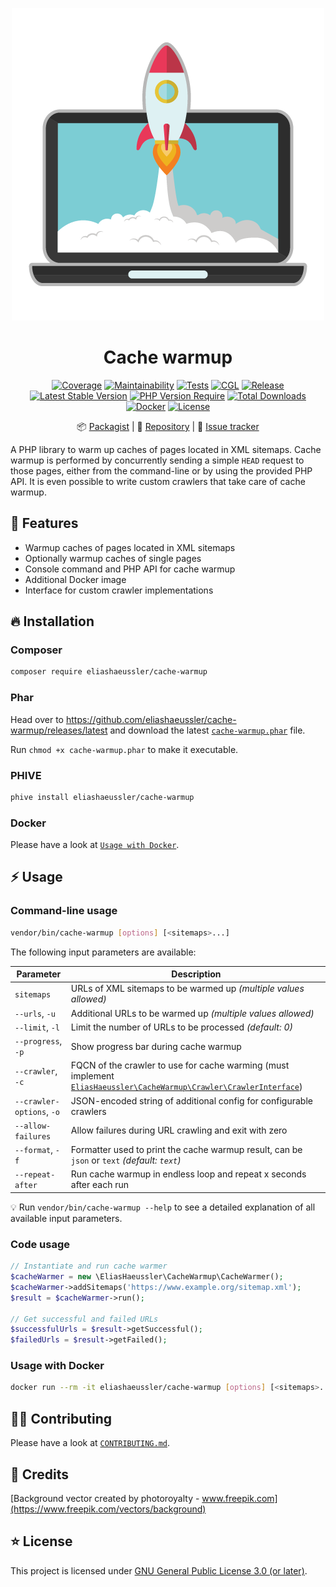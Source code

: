 <div align="center">

![Logo](docs/logo.png)

# Cache warmup

[![Coverage](https://codecov.io/gh/eliashaeussler/cache-warmup/branch/main/graph/badge.svg?token=SAYQJPAHYS)](https://codecov.io/gh/eliashaeussler/cache-warmup)
[![Maintainability](https://api.codeclimate.com/v1/badges/20217c57aa1fc511f8bc/maintainability)](https://codeclimate.com/github/eliashaeussler/cache-warmup/maintainability)
[![Tests](https://github.com/eliashaeussler/cache-warmup/actions/workflows/tests.yaml/badge.svg)](https://github.com/eliashaeussler/cache-warmup/actions/workflows/tests.yaml)
[![CGL](https://github.com/eliashaeussler/cache-warmup/actions/workflows/cgl.yaml/badge.svg)](https://github.com/eliashaeussler/cache-warmup/actions/workflows/cgl.yaml)
[![Release](https://github.com/eliashaeussler/cache-warmup/actions/workflows/release.yaml/badge.svg)](https://github.com/eliashaeussler/cache-warmup/actions/workflows/release.yaml)
[![Latest Stable Version](http://poser.pugx.org/eliashaeussler/cache-warmup/v)](https://packagist.org/packages/eliashaeussler/cache-warmup)
[![PHP Version Require](http://poser.pugx.org/eliashaeussler/cache-warmup/require/php)](https://packagist.org/packages/eliashaeussler/cache-warmup)
[![Total Downloads](http://poser.pugx.org/eliashaeussler/cache-warmup/downloads)](https://packagist.org/packages/eliashaeussler/cache-warmup)
[![Docker](https://img.shields.io/docker/v/eliashaeussler/cache-warmup?label=docker&sort=semver)](https://hub.docker.com/r/eliashaeussler/cache-warmup)
[![License](http://poser.pugx.org/eliashaeussler/cache-warmup/license)](LICENSE)

📦&nbsp;[Packagist](https://packagist.org/packages/eliashaeussler/cache-warmup) |
💾&nbsp;[Repository](https://github.com/eliashaeussler/cache-warmup) |
🐛&nbsp;[Issue tracker](https://github.com/eliashaeussler/cache-warmup/issues)

</div>

A PHP library to warm up caches of pages located in XML sitemaps. Cache warmup
is performed by concurrently sending a simple `HEAD` request to those pages,
either from the command-line or by using the provided PHP API. It is even
possible to write custom crawlers that take care of cache warmup.

## 🚀 Features

* Warmup caches of pages located in XML sitemaps
* Optionally warmup caches of single pages
* Console command and PHP API for cache warmup
* Additional Docker image
* Interface for custom crawler implementations

## 🔥 Installation

### Composer

```bash
composer require eliashaeussler/cache-warmup
```

### Phar

Head over to <https://github.com/eliashaeussler/cache-warmup/releases/latest> and
download the latest [`cache-warmup.phar`](https://github.com/eliashaeussler/cache-warmup/releases/latest/download/cache-warmup.phar) file.

Run `chmod +x cache-warmup.phar` to make it executable.

### PHIVE

```bash
phive install eliashaeussler/cache-warmup
```

### Docker

Please have a look at [`Usage with Docker`](#usage-with-docker).

## ⚡ Usage

### Command-line usage

```bash
vendor/bin/cache-warmup [options] [<sitemaps>...]
```

The following input parameters are available:

| Parameter                 | Description                                                                                                                                             |
|---------------------------|---------------------------------------------------------------------------------------------------------------------------------------------------------|
| `sitemaps`                | URLs of XML sitemaps to be warmed up *(multiple values allowed)*                                                                                        |
| `--urls`, `-u`            | Additional URLs to be warmed up *(multiple values allowed)*                                                                                             |
| `--limit`, `-l`           | Limit the number of URLs to be processed *(default: 0)*                                                                                                 |
| `--progress`, `-p`        | Show progress bar during cache warmup                                                                                                                   |
| `--crawler`, `-c`         | FQCN of the crawler to use for cache warming (must implement [`EliasHaeussler\CacheWarmup\Crawler\CrawlerInterface`](src/Crawler/CrawlerInterface.php)) |
| `--crawler-options`, `-o` | JSON-encoded string of additional config for configurable crawlers                                                                                      |
| `--allow-failures`        | Allow failures during URL crawling and exit with zero                                                                                                   |
| `--format`, `-f`          | Formatter used to print the cache warmup result, can be `json` or `text` *(default: `text`)*                                                            |
| `--repeat-after`          | Run cache warmup in endless loop and repeat x seconds after each run                                                                                    |

💡 Run `vendor/bin/cache-warmup --help` to see a detailed explanation of
all available input parameters.

### Code usage

```php
// Instantiate and run cache warmer
$cacheWarmer = new \EliasHaeussler\CacheWarmup\CacheWarmer();
$cacheWarmer->addSitemaps('https://www.example.org/sitemap.xml');
$result = $cacheWarmer->run();

// Get successful and failed URLs
$successfulUrls = $result->getSuccessful();
$failedUrls = $result->getFailed();
```

### Usage with Docker

```bash
docker run --rm -it eliashaeussler/cache-warmup [options] [<sitemaps>...]
```

## 🧑‍💻 Contributing

Please have a look at [`CONTRIBUTING.md`](CONTRIBUTING.md).

## 💎 Credits

[Background vector created by photoroyalty - www.freepik.com](https://www.freepik.com/vectors/background)

## ⭐ License

This project is licensed under [GNU General Public License 3.0 (or later)](LICENSE).

